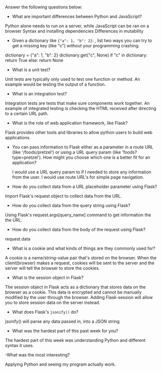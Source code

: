 Answer the following questions below:

- What are important differences between Python and JavaScript?

Python alone needs to run on a server, while JavaScript can be ran on a browser
Syntax and installing dependencies
Differences in mutability

- Given a dictionary like `{"a": 1, "b": 2}`: , list two ways you
  can try to get a missing key (like "c") _without_ your programming
  crashing.

dictionary = {"a": 1, "b": 2}
dictionary.get("c", None)
if "c" in dictionary:
return True
else:
return None

- What is a unit test?

Unit tests are typically only used to test one function or method. An example would be testing the output of a function.

- What is an integration test?

Integration tests are tests that make sure components work together. An example of integrated testing is checking the HTML received after directing to a certain URL path.

- What is the role of web application framework, like Flask?

Flask provides other tools and libraries to allow python users to build web applications.

- You can pass information to Flask either as a parameter in a route URL
  (like '/foods/pretzel') or using a URL query param (like
  'foods?type=pretzel'). How might you choose which one is a better fit
  for an application?

  I would use a URL query param to if I needed to store any information from the user.
  I would use route URL's for simple page navigation.

- How do you collect data from a URL placeholder parameter using Flask?

Import Flask's request object to collect data from the URL.

- How do you collect data from the query string using Flask?

Using Flask's request.args[query_name] command to get information the the URL.

- How do you collect data from the body of the request using Flask?

request.data

- What is a cookie and what kinds of things are they commonly used for?

A cookie is a name/string-value pair that's stored on the browser. When the client(browser) makes a request, cookies will be sent to the server and the server will tell the browser to store the cookies.

- What is the session object in Flask?

The session object in Flask acts as a dictionary that stores data on the browser as a cookie. This data is encrypted and cannot be manually modified by the user through the browser. Adding Flask-session will allow you to store session data on the server instead.

- What does Flask's `jsonify()` do?

jsonify() will parse any data passed in, into a JSON string

- What was the hardest part of this past week for you?

The hardest part of this week was understanding Python and different syntax it uses.

-What was the most interesting?

Applying Python and seeing my program actually work.
